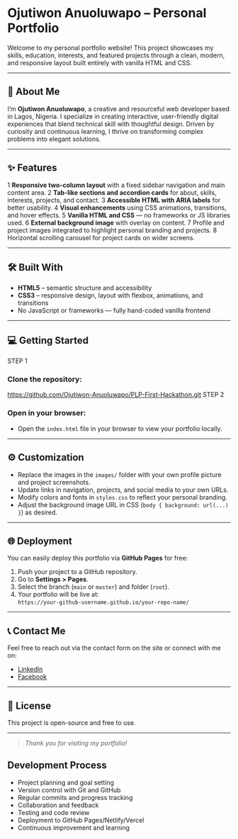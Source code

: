 # Ojutiwon Anuoluwapo – Personal Portfolio

Welcome to my personal portfolio website! This project showcases my skills, education, interests, and featured projects through a clean, modern, and responsive layout built entirely with vanilla HTML and CSS.

---

## 👤 About Me

I’m **Ojutiwon Anuoluwapo**, a creative and resourceful web developer based in Lagos, Nigeria. I specialize in creating interactive, user-friendly digital experiences that blend technical skill with thoughtful design. Driven by curiosity and continuous learning, I thrive on transforming complex problems into elegant solutions.

---

## ✨ Features

1 **Responsive two-column layout** with a fixed sidebar navigation and main content area.
2 **Tab-like sections and accordion cards** for about, skills, interests, projects, and contact.
3 **Accessible HTML with ARIA labels** for better usability.
4 **Visual enhancements** using CSS animations, transitions, and hover effects.
5 **Vanilla HTML and CSS** — no frameworks or JS libraries used.
6 **External background image** with overlay on content.
7 Profile and project images integrated to highlight personal branding and projects.
8 Horizontal scrolling carousel for project cards on wider screens.

---

## 🛠️ Built With

- **HTML5** – semantic structure and accessibility
- **CSS3** – responsive design, layout with flexbox, animations, and transitions
- No JavaScript or frameworks — fully hand-coded vanilla frontend

---

## 💻 Getting Started

STEP 1
### Clone the repository:
https://github.com/Ojutiwon-Anuoluwapo/PLP-First-Hackathon.git
STEP 2
### Open in your browser:

- Open the `index.html` file in your browser to view your portfolio locally.

---

## ⚙️ Customization

- Replace the images in the `images/` folder with your own profile picture and project screenshots.
- Update links in navigation, projects, and social media to your own URLs.
- Modify colors and fonts in `styles.css` to reflect your personal branding.
- Adjust the background image URL in CSS (`body { background: url(...) }`) as desired.

---

## 🌐 Deployment

You can easily deploy this portfolio via **GitHub Pages** for free:

1. Push your project to a GitHub repository.
2. Go to **Settings > Pages**.
3. Select the branch (`main` or `master`) and folder (`root`).
4. Your portfolio will be live at:  
   `https://your-github-username.github.io/your-repo-name/`

---

## 📞 Contact Me

Feel free to reach out via the contact form on the site or connect with me on:

- [LinkedIn](https://linkedin.com/in/anuoluwapo-ojutiwon)
- [Facebook](https://facebook.com/anuoluwapo.ojutiwon) 

---

## 📄 License

This project is open-source and free to use.

---

> _Thank you for visiting my portfolio!_

## Development Process
- Project planning and goal setting
- Version control with Git and GitHub
- Regular commits and progress tracking
- Collaboration and feedback
- Testing and code review
- Deployment to GitHub Pages/Netlify/Vercel
- Continuous improvement and learning




